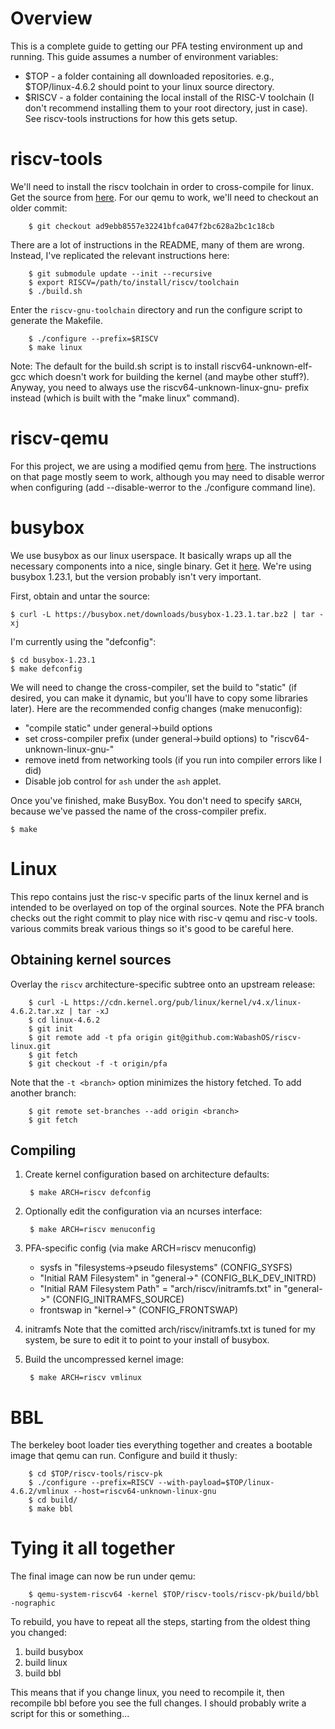 # Overview
This is a complete guide to getting our PFA testing environment up and running. This guide assumes a number of environment variables:

* $TOP - a folder containing all downloaded repositories. e.g., $TOP/linux-4.6.2 should point to your linux source directory.
* $RISCV - a folder containing the local install of the RISC-V toolchain (I don't recommend installing them to your root directory, just in case). See riscv-tools instructions for how this gets setup.

# riscv-tools
We'll need to install the riscv toolchain in order to cross-compile for linux. Get the source from [here](https://github.com/riscv/riscv-tools). For our qemu to work, we'll need to checkout an older commit:

        $ git checkout ad9ebb8557e32241bfca047f2bc628a2bc1c18cb

There are a lot of instructions in the README, many of them are wrong. Instead, I've replicated the relevant instructions here:

        $ git submodule update --init --recursive
        $ export RISCV=/path/to/install/riscv/toolchain
        $ ./build.sh

Enter the `riscv-gnu-toolchain` directory and run the configure script
to generate the Makefile.

        $ ./configure --prefix=$RISCV
        $ make linux

Note: The default for the build.sh script is to install riscv64-unknown-elf-gcc which doesn't work for building the kernel (and maybe other stuff?). Anyway, you need to always use the riscv64-unknown-linux-gnu- prefix instead (which is built with the "make linux" command).

# riscv-qemu
For this project, we are using a modified qemu from [here](https://github.com/WabashOS/riscv-qemu-pk). The instructions on that page mostly seem to work, although you may need to disable werror when configuring (add --disable-werror to the ./configure command line).

# busybox
We use busybox as our linux userspace. It basically wraps up all the necessary components into a nice, single binary. Get it [here](http://www.busybox.net). We're using busybox 1.23.1, but the version probably isn't very important.

First, obtain and untar the source:

	$ curl -L https://busybox.net/downloads/busybox-1.23.1.tar.bz2 | tar -xj

I'm currently using the "defconfig":

	$ cd busybox-1.23.1
	$ make defconfig

We will need to change the cross-compiler, set the build to
"static" (if desired, you can make it dynamic, but you'll have to copy some
libraries later). Here are the recommended config changes (make menuconfig):

* "compile static" under general->build options
* set cross-compiler prefix (under general->build options) to "riscv64-unknown-linux-gnu-"
* remove inetd from networking tools (if you run into compiler errors like I did)
* Disable job control for `ash` under the `ash` applet.

Once you've finished, make BusyBox. You don't need to specify
`$ARCH`, because we've passed the name of the cross-compiler prefix.

	$ make

# Linux
This repo contains just the risc-v specific parts of the linux kernel and is intended to be overlayed on top of the orginal sources. Note the PFA branch checks out the right commit to play nice with risc-v qemu and risc-v tools. various commits break various things so it's good to be careful here.

## Obtaining kernel sources

Overlay the `riscv` architecture-specific subtree onto an upstream release:

        $ curl -L https://cdn.kernel.org/pub/linux/kernel/v4.x/linux-4.6.2.tar.xz | tar -xJ
        $ cd linux-4.6.2
        $ git init
        $ git remote add -t pfa origin git@github.com:WabashOS/riscv-linux.git
        $ git fetch
        $ git checkout -f -t origin/pfa

Note that the `-t <branch>` option minimizes the history fetched.
To add another branch:

        $ git remote set-branches --add origin <branch>
        $ git fetch

## Compiling

1. Create kernel configuration based on architecture defaults:

        $ make ARCH=riscv defconfig

1. Optionally edit the configuration via an ncurses interface:

        $ make ARCH=riscv menuconfig

1. PFA-specific config (via make ARCH=riscv menuconfig)
  
    * sysfs in "filesystems->pseudo filesystems" (CONFIG_SYSFS)
    * "Initial RAM Filesystem" in "general->" (CONFIG_BLK_DEV_INITRD)
    * "Initial RAM Filesystem Path" = "arch/riscv/initramfs.txt" in "general->" (CONFIG_INITRAMFS_SOURCE)
    * frontswap in "kernel->" (CONFIG_FRONTSWAP)

1. initramfs
Note that the comitted arch/riscv/initramfs.txt is tuned for my system, be sure to edit it to point to your install of busybox.

1. Build the uncompressed kernel image:

        $ make ARCH=riscv vmlinux

# BBL
The berkeley boot loader ties everything together and creates a bootable image that qemu can run. Configure and build it thusly:

        $ cd $TOP/riscv-tools/riscv-pk
        $ ./configure --prefix=RISCV --with-payload=$TOP/linux-4.6.2/vmlinux --host=riscv64-unknown-linux-gnu
        $ cd build/
        $ make bbl

# Tying it all together
The final image can now be run under qemu:

        $ qemu-system-riscv64 -kernel $TOP/riscv-tools/riscv-pk/build/bbl -nographic
        
To rebuild, you have to repeat all the steps, starting from the oldest thing you changed:
1. build busybox
1. build linux
1. build bbl

This means that if you change linux, you need to recompile it, then recompile bbl before you see the full changes. I should probably write a script for this or something...
